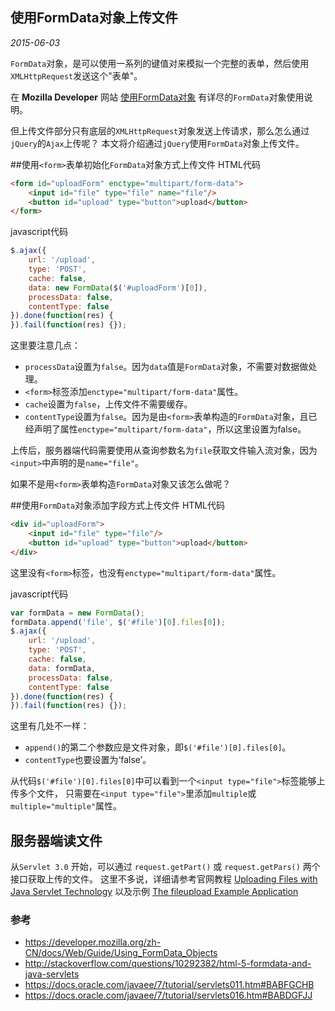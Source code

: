 使用FormData对象上传文件
---
*2015-06-03*


`FormData`对象，是可以使用一系列的键值对来模拟一个完整的表单，然后使用`XMLHttpRequest`发送这个"表单"。

在 **Mozilla Developer** 网站  [使用FormData对象](https://developer.mozilla.org/zh-CN/docs/Web/Guide/Using_FormData_Objects) 有详尽的`FormData`对象使用说明。

但上传文件部分只有底层的`XMLHttpRequest`对象发送上传请求，那么怎么通过`jQuery`的`Ajax`上传呢？
本文将介绍通过`jQuery`使用`FormData`对象上传文件。

##使用`<form>`表单初始化`FormData`对象方式上传文件
HTML代码
```HTML
<form id="uploadForm" enctype="multipart/form-data">
    <input id="file" type="file" name="file"/>
    <button id="upload" type="button">upload</button>
</form>
```

javascript代码
```javascript
$.ajax({
    url: '/upload',
    type: 'POST',
    cache: false,
    data: new FormData($('#uploadForm')[0]),
    processData: false,
    contentType: false
}).done(function(res) {
}).fail(function(res) {});
```
这里要注意几点：
* `processData`设置为`false`。因为`data`值是`FormData`对象，不需要对数据做处理。
* `<form>`标签添加`enctype="multipart/form-data"`属性。
* `cache`设置为`false`，上传文件不需要缓存。
* `contentType`设置为`false`。因为是由`<form>`表单构造的`FormData`对象，且已经声明了属性`enctype="multipart/form-data"`，所以这里设置为false。

上传后，服务器端代码需要使用从查询参数名为`file`获取文件输入流对象，因为`<input>`中声明的是`name="file"`。

如果不是用`<form>`表单构造`FormData`对象又该怎么做呢？

##使用`FormData`对象添加字段方式上传文件
HTML代码
```HTML
<div id="uploadForm">
    <input id="file" type="file"/>
    <button id="upload" type="button">upload</button>
</div>
```
这里没有`<form>`标签，也没有`enctype="multipart/form-data"`属性。

javascript代码
```javascript
var formData = new FormData();
formData.append('file', $('#file')[0].files[0]);
$.ajax({
    url: '/upload',
    type: 'POST',
    cache: false,
    data: formData,
    processData: false,
    contentType: false
}).done(function(res) {
}).fail(function(res) {});
```

这里有几处不一样：
* `append()`的第二个参数应是文件对象，即`$('#file')[0].files[0]`。
* `contentType`也要设置为‘false’。

从代码`$('#file')[0].files[0]`中可以看到一个`<input type="file">`标签能够上传多个文件，
只需要在`<input type="file">`里添加`multiple`或`multiple="multiple"`属性。

## 服务器端读文件
从`Servlet 3.0` 开始，可以通过 `request.getPart()` 或 `request.getPars()` 两个接口获取上传的文件。
这里不多说，详细请参考官网教程 [Uploading Files with Java Servlet Technology](https://docs.oracle.com/javaee/7/tutorial/servlets011.htm#BABFGCHB) 以及示例 [The fileupload Example Application](https://docs.oracle.com/javaee/7/tutorial/servlets016.htm#BABDGFJJ)


### 参考
* https://developer.mozilla.org/zh-CN/docs/Web/Guide/Using_FormData_Objects
* http://stackoverflow.com/questions/10292382/html-5-formdata-and-java-servlets
* https://docs.oracle.com/javaee/7/tutorial/servlets011.htm#BABFGCHB
* https://docs.oracle.com/javaee/7/tutorial/servlets016.htm#BABDGFJJ

